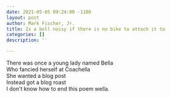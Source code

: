 ```yaml
---
date: 2021-05-05 09:24:00 -1100
layout: post
author: Mark Fischer, Jr.
title: Is a bell noisy if there is no bike to attach it to
categories: []
description: ''

---
```

There was once a young lady named Bella  
Who fancied herself at Coachella  
She wanted a blog post  
Instead got a blog roast  
I don't know how to end this poem wella.